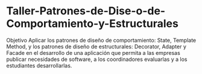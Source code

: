 # Taller-Patrones-de-Dise-o-de-Comportamiento-y-Estructurales
Objetivo Aplicar los patrones de diseño de comportamiento: State, Template Method, y los patrones de diseño de estructurales: Decorator, Adapter y Facade en el desarrollo de una aplicación que permita a las empresas publicar necesidades de software, a los coordinadores evaluarlas y a los estudiantes desarrollarlas.
